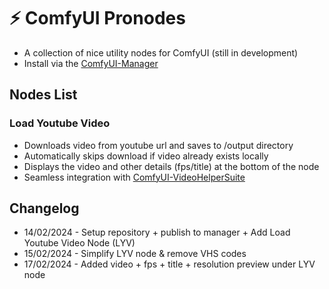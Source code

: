 # ⚡ ComfyUI Pronodes

- A collection of nice utility nodes for ComfyUI (still in development)
- Install via the [ComfyUI-Manager](https://github.com/ltdrdata/ComfyUI-Manager)

## Nodes List

### Load Youtube Video

- Downloads video from youtube url and saves to /output directory
- Automatically skips download if video already exists locally
- Displays the video and other details (fps/title) at the bottom of the node
- Seamless integration with [ComfyUI-VideoHelperSuite](https://github.com/Kosinkadink/ComfyUI-VideoHelperSuite)

## Changelog

- 14/02/2024 - Setup repository + publish to manager + Add Load Youtube Video Node (LYV)
- 15/02/2024 - Simplify LYV node & remove VHS codes
- 17/02/2024 - Added video + fps + title + resolution preview under LYV node

